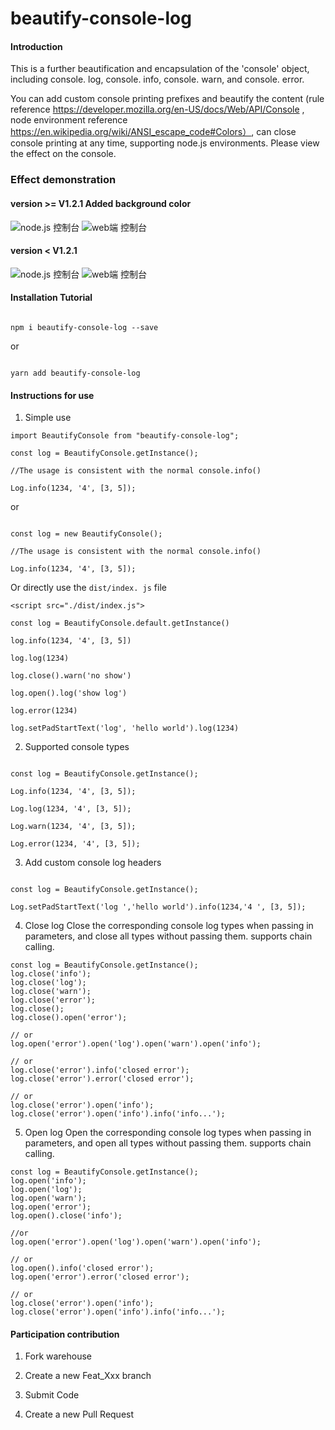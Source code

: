 # beautify-console-log



#### Introduction

This is a further beautification and encapsulation of the 'console' object, including console. log, console. info, console. warn, and console. error.

You can add custom console printing prefixes and beautify the content (rule reference https://developer.mozilla.org/en-US/docs/Web/API/Console ,  node environment reference https://en.wikipedia.org/wiki/ANSI_escape_code#Colors）, can close console printing at any time, supporting node.js environments.
Please view the effect on the console.

### Effect demonstration

#### version \>= V1.2.1 Added background color
![node.js 控制台](https://img-blog.csdnimg.cn/ed9d46a43c7448a5b76fd8f5a26a2598.jpeg#pic_center)
![web端 控制台](https://img-blog.csdnimg.cn/685730502dd643edb4b7ad82fb1c5647.jpeg#pic_center)

#### version < V1.2.1
![node.js 控制台](https://img-blog.csdnimg.cn/aa33e1eb915842abb8e7cc2df0da85ca.jpeg#pic_center)
![web端 控制台](https://img-blog.csdnimg.cn/e6fd73b06baf4d9390f3db92da23eb91.jpeg#pic_center)


#### Installation Tutorial


```

npm i beautify-console-log --save

```

or

```

yarn add beautify-console-log

```



#### Instructions for use



1. Simple use

```
import BeautifyConsole from "beautify-console-log";

const log = BeautifyConsole.getInstance();

//The usage is consistent with the normal console.info()

Log.info(1234, '4', [3, 5]);

```
or
```

const log = new BeautifyConsole();

//The usage is consistent with the normal console.info()

Log.info(1234, '4', [3, 5]);

```
Or directly use the `dist/index. js` file
```
<script src="./dist/index.js">
```

```
const log = BeautifyConsole.default.getInstance()

log.info(1234, '4', [3, 5])

log.log(1234)

log.close().warn('no show')

log.open().log('show log')

log.error(1234)

log.setPadStartText('log', 'hello world').log(1234)
```

2. Supported console types

```

const log = BeautifyConsole.getInstance();

Log.info(1234, '4', [3, 5]);

Log.log(1234, '4', [3, 5]);

Log.warn(1234, '4', [3, 5]);

Log.error(1234, '4', [3, 5]);

```

3. Add custom console log headers

```

const log = BeautifyConsole.getInstance();

Log.setPadStartText('log ','hello world').info(1234,'4 ', [3, 5]);

```
4. Close log
Close the corresponding console log types when passing in parameters, and close all types without passing them.
supports chain calling.
```
const log = BeautifyConsole.getInstance();
log.close('info');
log.close('log');
log.close('warn');
log.close('error');
log.close();
log.close().open('error');

// or
log.open('error').open('log').open('warn').open('info');

// or
log.close('error').info('closed error');
log.close('error').error('closed error');

// or
log.close('error').open('info');
log.close('error').open('info').info('info...');

```

5. Open log
Open the corresponding console log types when passing in parameters, and open all types without passing them.
supports chain calling.

```
const log = BeautifyConsole.getInstance();
log.open('info');
log.open('log');
log.open('warn');
log.open('error');
log.open().close('info');

//or
log.open('error').open('log').open('warn').open('info');

// or
log.open().info('closed error');
log.open('error').error('closed error');

// or
log.close('error').open('info');
log.close('error').open('info').info('info...');

```


#### Participation contribution



1. Fork warehouse

2. Create a new Feat_Xxx branch

3. Submit Code

4. Create a new Pull Request